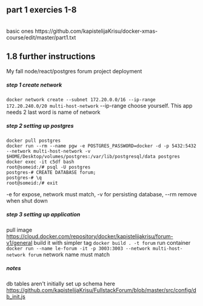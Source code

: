 
## part 1 exercies 1-8
</br>
basic ones https://github.com/kapistelijaKrisu/docker-xmas-course/edit/master/part1.txt

## 1.8 further instructions

My fall node/react/postgres forum project deployment

##### step 1 create network  
``` docker network create --subnet 172.20.0.0/16 --ip-range 172.20.240.0/20 multi-host-network ```
--ip-range choose yourself. This app needs 2 last word is name of network
##### step 2 setting up postgres
```
docker pull postgres
docker run --rm --name pgw -e POSTGRES_PASSWORD=docker -d -p 5432:5432 --network multi-host-network -v $HOME/Desktop/volumes/postgres:/var/lib/postgresql/data postgres
docker exec -it c5df bash
root@someid:/# psql -U postgres
postgres-# CREATE DATABASE forum;
postgres-# \q
root@someid:/# exit
```
-e for expose, network must match, -v for persisting database, --rm remove when shut down

##### step 3 setting up application
pull image https://cloud.docker.com/repository/docker/kapistelijakrisu/forum-v1/general
build it with simpler tag ``` docker build . -t forum ```
run container ``` docker run --name le-forum -it -p 3003:3003 --network multi-host-network forum ```
network name must match
##### notes
db tables aren't initially set up
schema here https://github.com/kapistelijaKrisu/FullstackForum/blob/master/src/config/db_init.js
